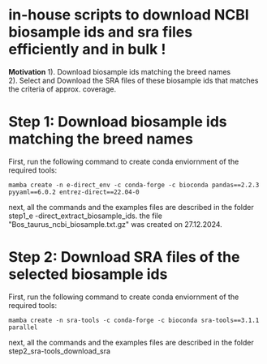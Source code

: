 ﻿# in-house scripts to download NCBI biosample ids and sra files efficiently and in bulk !
**Motivation**
1). Download biosample ids matching the breed names \
2). Select and Download the SRA files of these biosample ids that matches the criteria of approx. coverage. 

# Step 1: Download biosample ids matching the breed names

First, run the following command to create conda enviornment of the required tools:
```
mamba create -n e-direct_env -c conda-forge -c bioconda pandas==2.2.3 pyyaml==6.0.2 entrez-direct==22.04-0
```
next, all the commands and the examples files are described in the folder step1_e -direct_extract_biosample_ids.
the file "Bos_taurus_ncbi_biosample.txt.gz" was created on 27.12.2024.

# Step 2: Download SRA files of the selected biosample ids

First, run the following command to create conda enviornment of the required tools:
```
mamba create -n sra-tools -c conda-forge -c bioconda sra-tools==3.1.1 parallel
```
next, all the commands and the examples files are described in the folder step2_sra-tools_download_sra


